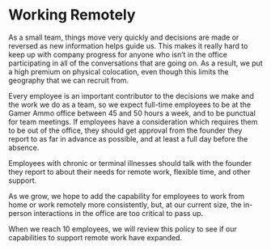 # Working Remotely

As a small team, things move very quickly and decisions are made or reversed as new information helps guide us. This makes it really hard to keep up with company progress for anyone who isn’t in the office participating in all of the conversations that are going on. As a result, we put a high premium on physical colocation, even though this limits the geography that we can recruit from.

Every employee is an important contributor to the decisions we make and the work we do as a team, so we expect full-time employees to be at the Gamer Ammo office between 45 and 50 hours a week, and to be punctual for team meetings. If employees have a consideration which requires them to be out of the office, they should get approval from the founder they report to as far in advance as possible, and at least a full day before the absence.

Employees with chronic or terminal illnesses should talk with the founder they report to about their needs for remote work, flexible time, and other support.

As we grow, we hope to add the capability for employees to work from home or work remotely more consistently, but, at our current size, the in-person interactions in the office are too critical to pass up.

When we reach 10 employees, we will review this policy to see if our capabilities to support remote work have expanded.
